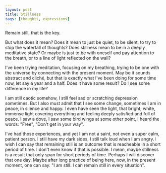```yaml
---
layout: post
title: Stillness
tags: [thoughts, expressions]
---
```

Remain still, that is the key. 

But what does it mean? Does it mean to just be quiet, to be silent, to try to stop the waterfall of thoughts? Does stillness mean to be in a deeply meditative state? Or maybe is just to be with oneself and pay attention to the breath, or to a line of light reflected on the wall?

I've been trying meditation, focusing on my breathing, trying to be one with the universe by connecting with the present moment. May be it sounds abstract and cliché, but that is exactly what I've been doing for some time now, let say a year and a half. Does it have some result? Do I see some difference in my life?

I am still caotic somehow, I still feel sad or scratching depression sometimes. But I also must admit that I see some change, sometimes I am in peace, in silence and happy. I even have seen the light, that bright, white, immense light covering everything and feeling deeply satisfied and full of peace. I saw a dove, I saw some bird wings at some other point, I heard the words: "Free", "Don't get in your way". 

I've had those experiences, and yet I am not a saint, not even a super calm, patient person. I still have my dark sides, I still talk loud when I am angry. I wish I can say that remaining still is an outcome that is reacheable in a short period of time. I don't even know if that is possible. I mean, maybe stillness is a result that only span for short periods of time. Perhaps I will discover that one day. Maybe after long practice of being here, now, in the present moment, one can say: "I am still. I can remain still in every situation".

